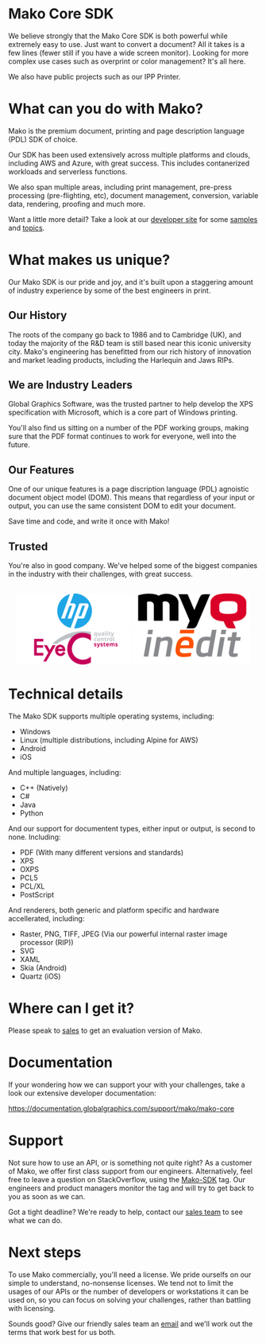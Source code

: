 # Mako Core SDK
We believe strongly that the Mako Core SDK is both powerful while extremely easy to use. Just want to convert a document? All it takes is a few lines (fewer still if you have a wide screen monitor). Looking for more complex use cases such as overprint or color management? It's all here.

We also have public projects such as our IPP Printer.

# What can you do with Mako?
Mako is the premium document, printing and page description language (PDL) SDK of choice.

Our SDK has been used extensively across multiple platforms and clouds, including AWS and Azure, with great success. This includes contanerized workloads and serverless functions. 

We also span multiple areas, including print management, pre-press processing (pre-flighting, etc), document management, conversion, variable data, rendering, proofing and much more. 

Want a little more detail? Take a look at our [developer site](https://documentation.globalgraphics.com/support/mako/mako-core) for some [samples](https://documentation.globalgraphics.com/support/mako/mako-core/samples) and [topics](https://documentation.globalgraphics.com/support/mako/mako-core/knowledge-base).

# What makes us unique?

Our Mako SDK is our pride and joy, and it's built upon a staggering amount of industry experience by some of the best engineers in print.

## Our History
The roots of the company go back to 1986 and to Cambridge (UK), and today the majority of the R&D team is still based near this iconic university city. Mako's engineering has benefitted from our rich history of innovation and market leading products, including the Harlequin and Jaws RIPs.

## We are Industry Leaders 
Global Graphics Software, was the trusted partner to help develop the XPS specification with Microsoft, which is a core part of Windows printing. 

You'll also find us sitting on a number of the PDF working groups, making sure that the PDF format continues to work for everyone, well into the future. 

## Our Features
One of our unique features is a page discription language (PDL) agnoistic document object model (DOM). This means that regardless of your input or output, you can use the same consistent DOM to edit your document. 

Save time and code, and write it once with Mako!

## Trusted

You're also in good company. We've helped some of the biggest companies in the industry with their challenges, with great success.</br></br>

<p align="center">
  <img src="logo-gh-hp.svg" height="70" />
  <img src="logo-gh-myq.svg" height="70" />
  <img src="logo-gh-eyec.svg" height="70" />
  <img src="logo-gh-inedit.svg" height="70" />
</p>

# Technical details

The Mako SDK supports multiple operating systems, including:

- Windows
- Linux (multiple distributions, including Alpine for AWS)
- Android
- iOS

And multiple languages, including:

- C++ (Natively)
- C#
- Java
- Python

And our support for documentent types, either input or output, is second to none. Including:

- PDF (With many different versions and standards)
- XPS
- OXPS
- PCL5
- PCL/XL
- PostScript

And renderers, both generic and platform specific and hardware accellerated, including:

- Raster, PNG, TIFF, JPEG (Via our powerful internal raster image processor (RIP))
- SVG
- XAML
- Skia (Android)
- Quartz (iOS)

# Where can I get it?
Please speak to [sales](mailto:sales@globalgraphics.com) to get an evaluation version of Mako.

# Documentation
If your wondering how we can support your with your challenges, take a look our extensive developer documentation:

https://documentation.globalgraphics.com/support/mako/mako-core

# Support
Not sure how to use an API, or is something not quite right? As a customer of Mako, we offer first class support from our engineers. Alternatively, feel free to leave a question on StackOverflow, using the [Mako-SDK](https://stackoverflow.com/tags/mako-sdk) tag. Our engineers and product managers monitor the tag and will try to get back to you as soon as we can.

Got a tight deadline? We're ready to help, contact our [sales team](mailto:sales@globalgraphics.com) to see what we can do.

# Next steps
To use Mako commercially, you'll need a license. We pride ourselfs on our simple to understand, no-nonsense licenses. We tend not to limit the usages of our APIs or the number of developers or workstations it can be used on, so you can focus on solving your challenges, rather than battling with licensing.

Sounds good? Give our friendly sales team an [email](mailto:sales@globalgraphics.com) and we'll work out the terms that work best for us both.

